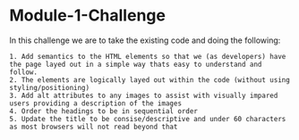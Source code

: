 # Module-1-Challenge
In this challenge we are to take the existing code and doing the following:

    1. Add semantics to the HTML elements so that we (as developers) have the page layed out in a simple way thats easy to understand and follow.
    2. The elements are logically layed out within the code (without using styling/positioning)
    3. Add alt attributes to any images to assist with visually impared users providing a description of the images
    4. Order the headings to be in sequential order 
    5. Update the title to be consise/descriptive and under 60 characters as most browsers will not read beyond that
